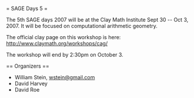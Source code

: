 = SAGE Days 5 =

The 5th SAGE days 2007 will be at the Clay Math Institute Sept 30 -- Oct 3, 2007.  It will be focused on computational arithmetic geometry.

The official clay page on this workshop is here: http://www.claymath.org/workshops/cag/

The workshop will end by 2:30pm on October 3.

== Organizers ==

 * William Stein, wstein@gmail.com
 * David Harvey
 * David Roe
